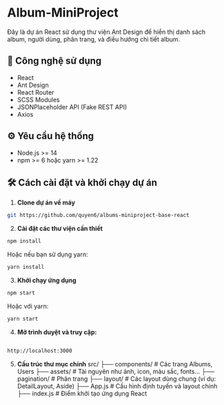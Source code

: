# Album-MiniProject

Đây là dự án React sử dụng thư viện Ant Design để hiển thị danh sách album, người dùng, phân trang, và điều hướng chi tiết album.

## 🧰 Công nghệ sử dụng

- React
- Ant Design
- React Router
- SCSS Modules 
- JSONPlaceholder API (Fake REST API)
- Axios

## ⚙️ Yêu cầu hệ thống

- Node.js >= 14
- npm >= 6 hoặc yarn >= 1.22

## 🛠️ Cách cài đặt và khởi chạy dự án

1. **Clone dự án về máy**

```bash
git https://github.com/quyen6/albums-miniproject-base-react

```

2. **Cài đặt các thư viện cần thiết**

```bash
npm install

```

Hoặc nếu bạn sử dụng yarn:

```bash
yarn install

```

3. **Khởi chạy ứng dụng**

```bash
npm start

```

Hoặc với yarn:

```bash
yarn start

```

4.  **Mở trình duyệt và truy cập:**

```bash

http://localhost:3000

```

5. **Cấu trúc thư mục chính**
   src/
   ├── components/ # Các trang Albums, Users
   ├── assets/ # Tài nguyên như ảnh, icon, màu sắc, fonts...
   ├── pagination/ # Phân trang
   ├── layout/ # Các layout dùng chung (ví dụ: DetailLayout, Aside)
   ├── App.js # Cấu hình định tuyến và layout chính
   ├── index.js # Điểm khởi tạo ứng dụng React
